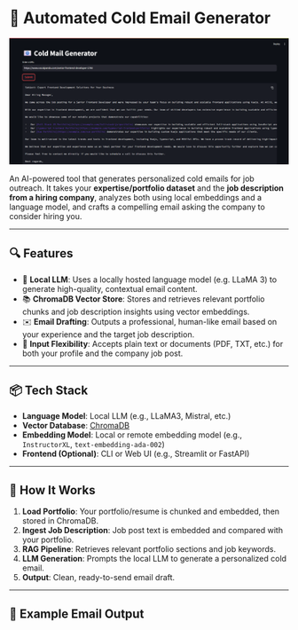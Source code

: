 # 📧 Automated Cold Email Generator

![Email Generator Flow](assets/architecture.png)

An AI-powered tool that generates personalized cold emails for job outreach. It takes your **expertise/portfolio dataset** and the **job description from a hiring company**, analyzes both using local embeddings and a language model, and crafts a compelling email asking the company to consider hiring you.

---

## 🔍 Features

- 🧠 **Local LLM**: Uses a locally hosted language model (e.g. LLaMA 3) to generate high-quality, contextual email content.
- 📚 **ChromaDB Vector Store**: Stores and retrieves relevant portfolio chunks and job description insights using vector embeddings.
- ✉️ **Email Drafting**: Outputs a professional, human-like email based on your experience and the target job description.
- 📂 **Input Flexibility**: Accepts plain text or documents (PDF, TXT, etc.) for both your profile and the company job post.

---

## 📦 Tech Stack

- **Language Model**: Local LLM (e.g., LLaMA3, Mistral, etc.)
- **Vector Database**: [ChromaDB](https://www.trychroma.com/)
- **Embedding Model**: Local or remote embedding model (e.g., `InstructorXL`, `text-embedding-ada-002`)
- **Frontend (Optional)**: CLI or Web UI (e.g., Streamlit or FastAPI)

---

## 🚀 How It Works

1. **Load Portfolio**: Your portfolio/resume is chunked and embedded, then stored in ChromaDB.
2. **Ingest Job Description**: Job post text is embedded and compared with your portfolio.
3. **RAG Pipeline**: Retrieves relevant portfolio sections and job keywords.
4. **LLM Generation**: Prompts the local LLM to generate a personalized cold email.
5. **Output**: Clean, ready-to-send email draft.

---

## 📁 Example Email Output

